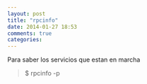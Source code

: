 ```yaml
---
layout: post
title: "rpcinfo"
date: 2014-01-27 18:53
comments: true
categories: 
---
```

Para saber los servicios que estan en marcha

>$ rpcinfo -p

